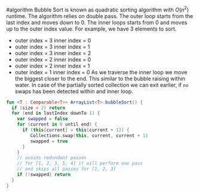 #algorithm 
Bubble Sort is known as quadratic sorting algorithm with $O(n^2)$ runtime. The algorithm relies on double pass. The outer loop starts from the last index and moves down to 0. The inner loops starts from 0 and moves up to the outer index value. For example, we have 3 elements to sort.
* outer index = 3 inner index = 0
* outer index = 3 inner index = 1
* outer index = 3 inner index = 2
* outer index = 2 inner index = 0
* outer index = 2 inner index = 1
* outer index = 1 inner index = 0
As we traverse the inner loop we move the biggest closer to the end. This similar to the bubble raising within water.
In case of the partially sorted collection we can exit earlier, if `no` swaps has been detected within and inner loop.
```kotlin
fun <T : Comparable<T>> ArrayList<T>.bubbleSort() {
  if (size < 2) return
  for (end in lastIndex downTo 1) {
    var swapped = false
    for (current in 0 until end) {
      if (this[current] > this[current + 1]) {
         Collections.swap(this, current, current + 1)
         swapped = true
      }
    }
    // avoids redundant passes 
    // for [1, 2, 3, 5, 4] it will perform one pass 
    // and skips all passes for [1, 2, 3]
    if (!swapped) return 
  }
} 
```